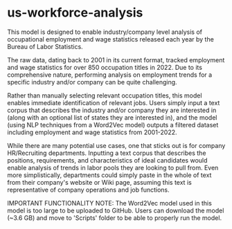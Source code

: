 # us-workforce-analysis

This model is designed to enable industry/company level analysis of occupational employment and wage statistics released each year by the Bureau of Labor Statistics.

The raw data, dating back to 2001 in its current format, tracked employment and wage statistics for over 850 occupation titles in 2022. Due to its comprehensive nature, performing analysis on employment trends for a specific industry and/or company can be quite challenging. 

Rather than manually selecting relevant occupation titles, this model enables immediate identification of relevant jobs. Users simply input a text corpus that describes the industry and/or company they are interested in (along with an optional list of states they are interested in), and the model (using NLP techniques from a Word2Vec model) outputs a filtered dataset including employment and wage statistics from 2001-2022. 

While there are many potential use cases, one that sticks out is for company HR/Recruiting departments. Inputting a text corpus that describes the positions, requirements, and characteristics of ideal candidates would enable analysis of trends in labor pools they are looking to pull from. Even more simplistically, departments could simply paste in the whole of text from their company's website or Wiki page, assuming this text is representative of company operations and job functions. 

IMPORTANT FUNCTIONALITY NOTE: The Word2Vec model used in this model is too large to be uploaded to GitHub. Users can download the model (~3.6 GB) and move to 'Scripts' folder to be able to properly run the model.